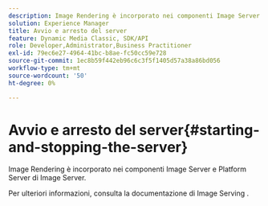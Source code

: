 ```yaml
---
description: Image Rendering è incorporato nei componenti Image Server e Platform Server di Image Server.
solution: Experience Manager
title: Avvio e arresto del server
feature: Dynamic Media Classic, SDK/API
role: Developer,Administrator,Business Practitioner
exl-id: 79ec6e27-4964-41bc-b8ae-fc50cc59e728
source-git-commit: 1ec8b59f442eb96c6c3f5f1405d57a38a86bd056
workflow-type: tm+mt
source-wordcount: '50'
ht-degree: 0%

---
```


# Avvio e arresto del server{#starting-and-stopping-the-server}

Image Rendering è incorporato nei componenti Image Server e Platform Server di Image Server.

Per ulteriori informazioni, consulta la documentazione di Image Serving .
